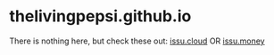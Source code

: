 # thelivingpepsi.github.io

There is nothing here, but check these out: [issu.cloud](https://issu.cloud) OR [issu.money](https://issu.cloud)
